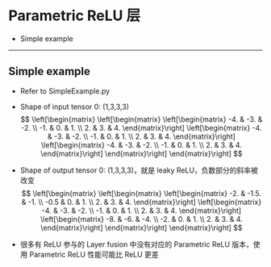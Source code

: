 # Parametric ReLU 层
+ Simple example

---
## Simple example
+ Refer to SimpleExample.py
+ Shape of input tensor 0: (1,3,3,3)
$$
\left[\begin{matrix}
    \left[\begin{matrix}
        \left[\begin{matrix}
            -4. & -3. & -2. \\
            -1. &  0. &  1. \\
             2. &  3. &  4.
        \end{matrix}\right]
        \left[\begin{matrix}
            -4. & -3. & -2. \\
            -1. &  0. &  1. \\
             2. &  3. &  4.
        \end{matrix}\right]
        \left[\begin{matrix}
            -4. & -3. & -2. \\
            -1. &  0. &  1. \\
             2. &  3. &  4.
        \end{matrix}\right]
    \end{matrix}\right]
\end{matrix}\right]
$$

+ Shape of output tensor 0: (1,3,3,3)，就是 leaky ReLU，负数部分的斜率被改变
$$
\left[\begin{matrix}
    \left[\begin{matrix}
        \left[\begin{matrix}
            -2.  & -1.5. & -1. \\
            -0.5 &  0.   &  1. \\
             2.  &  3.   &  4.
        \end{matrix}\right]
        \left[\begin{matrix}
            -4. & -3. & -2. \\
            -1. &  0. &  1. \\
             2. &  3. &  4.
        \end{matrix}\right]
        \left[\begin{matrix}
            -8. & -6. & -4. \\
            -2. &  0. &  1. \\
             2. &  3. &  4.
        \end{matrix}\right]
    \end{matrix}\right]
\end{matrix}\right]
$$

+ 很多有 ReLU 参与的 Layer fusion 中没有对应的 Parametric ReLU 版本，使用 Parametric ReLU 性能可能比 ReLU 更差
